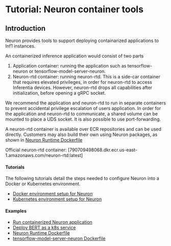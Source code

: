 # Tutorial: Neuron container tools

## Introduction

Neuron provides tools to support deploying containarized applications to Inf1 instances.

An containerized inference application would consist of two parts
1. Application container: running the application such as tensorflow-neuron or tensorflow-model-server-neuron. 
2. Neuron-rtd container: running neuron-rtd. This is a side-car container that requires elevated privileges, in order for neuron-rtd to access 
Inferentia devices. However, neuron-rtd drops all capabilities after initialization, before opening a gRPC socket. 


We recommend the application and neuron-rtd to run in separate containers to prevent accidental privilege escalation 
of users application. In order for the application and neuron-rtd to communicate, 
a shared volume can be mounted to place a UDS socket. It is also possible to use port-forwarding.


A neuron-rtd container is available over ECR repositories and can be used directly. Customers may also build their own using Neuron packages, as shown in [Neuron Runtime Dockerfile](./docker-example/Dockerfile.neuron-rtd)

Official neuron-rtd container: [790709498068.dkr.ecr.us-east-1.amazonaws.com/neuron-rtd:latest]



#### Tutorials
The following tutorials detail the steps needed to configure Neuron into a Docker or Kubernetes environment.

* [Docker environment setup for Neuron](./tutorial-docker.md)
* [Kubernetes environment setup for Neuron](./tutorial-k8s.md)


#### Examples

* [Run containerized Neuron application](./docker-example/README.md)
* [Deploy BERT as a k8s service](./../../src/examples/tensorflow/k8s_bert_demo/README.md)
* [Neuron Runtime Dockerfile](./docker-example/Dockerfile.neuron-rtd)
* [tensorflow-model-server-neuron Dockerfile](./docker-example/Dockerfile.tf-serving)
